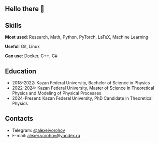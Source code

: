 ## Hello there 👋

<!--

My name is Alexei, and I'm on the geodesic path to a PhD degree in Theoretical Physics.

My primary research interests include relativity and astrophysics, but I also have a keen interest in machine learning, open-source software, and writing nice code.

Currently, I am working on [bhtrace](https://github.com/alexeivorohov/bhtrace), a general-purpose radiative transfer library designed for modeling observations of black holes in non-classical setups.
-->

## Skills

**Most used**: Research, Math, Python, PyTorch, LaTeX, Machine Learning

**Useful**: Git, Linux

**Can use**: Docker, C++, C#

## Education

- 2018-2022: Kazan Federal University, Bachelor of Science in Physics
- 2022-2024: Kazan Federal University, Master of Science in Theoretical Physics and Modeling of Physical Processes
- 2024-Present: Kazan Federal University, PhD Candidate in Theoretical Physics


## Contacts
- Telegram: [@alexeivorohov](t.me/alexeivorohov)
- E-mail: alexei.vorohov@yandex.ru

